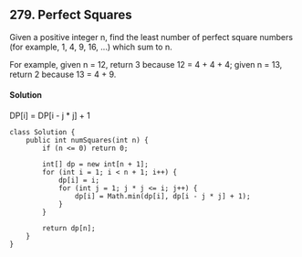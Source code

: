 ## 279. Perfect Squares
Given a positive integer n, find the least number of perfect square numbers (for example, 1, 4, 9, 16, ...) which sum to n.

For example, given n = 12, return 3 because 12 = 4 + 4 + 4; given n = 13, return 2 because 13 = 4 + 9.

#### Solution
DP[i] = DP[i - j * j] + 1
~~~
class Solution {
    public int numSquares(int n) {
        if (n <= 0) return 0;

        int[] dp = new int[n + 1];
        for (int i = 1; i < n + 1; i++) {
            dp[i] = i;
            for (int j = 1; j * j <= i; j++) {
                dp[i] = Math.min(dp[i], dp[i - j * j] + 1);
            }
        }

        return dp[n];
    }
}
~~~
